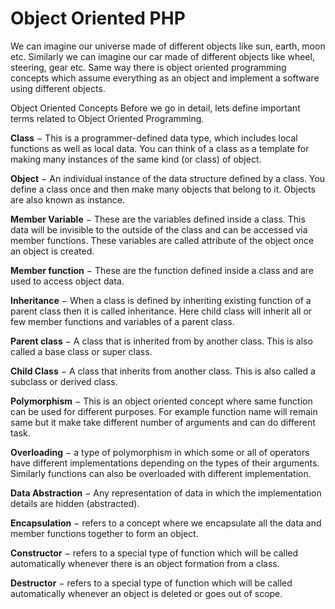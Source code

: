 # Object Oriented PHP

We can imagine our universe made of different objects like sun, earth, moon etc. Similarly we can imagine our car made of different objects like wheel, steering, gear etc. Same way there is object oriented programming concepts which assume everything as an object and implement a software using different objects.

Object Oriented Concepts
Before we go in detail, lets define important terms related to Object Oriented Programming.

<b>Class</b> − This is a programmer-defined data type, which includes local functions as well as local data. You can think of a class as a template for making many instances of the same kind (or class) of object.

<b>Object</b> − An individual instance of the data structure defined by a class. You define a class once and then make many objects that belong to it. Objects are also known as instance.

<b>Member Variable</b> − These are the variables defined inside a class. This data will be invisible to the outside of the class and can be accessed via member functions. These variables are called attribute of the object once an object is created.

<b>Member function</b> − These are the function defined inside a class and are used to access object data.

<b>Inheritance</b> − When a class is defined by inheriting existing function of a parent class then it is called inheritance. Here child class will inherit all or few member functions and variables of a parent class.

<b>Parent class</b> − A class that is inherited from by another class. This is also called a base class or super class.

<b>Child Class</b> − A class that inherits from another class. This is also called a subclass or derived class.

<b>Polymorphism</b> − This is an object oriented concept where same function can be used for different purposes. For example function name will remain same but it make take different number of arguments and can do different task.

<b>Overloading</b> − a type of polymorphism in which some or all of operators have different implementations depending on the types of their arguments. Similarly functions can also be overloaded with different implementation.

<b>Data Abstraction</b> − Any representation of data in which the implementation details are hidden (abstracted).

<b>Encapsulation</b> − refers to a concept where we encapsulate all the data and member functions together to form an object.

<b>Constructor</b> − refers to a special type of function which will be called automatically whenever there is an object formation from a class.

<b>Destructor</b> − refers to a special type of function which will be called automatically whenever an object is deleted or goes out of scope.
